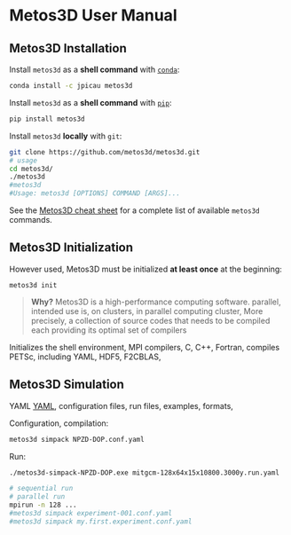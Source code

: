 # Metos3D User Manual

## Metos3D Installation

Install `metos3d` as a **shell command** with [`conda`](https://conda.io/miniconda.html):

```sh
conda install -c jpicau metos3d
```

Install `metos3d` as a **shell command** with [`pip`](https://pip.pypa.io/en/stable/quickstart/):

```sh
pip install metos3d
```

Install `metos3d` **locally** with `git`:

```sh
git clone https://github.com/metos3d/metos3d.git
# usage
cd metos3d/
./metos3d
#metos3d 
#Usage: metos3d [OPTIONS] COMMAND [ARGS]...
```

See the [Metos3D cheat sheet](metos3d-cheat-sheet.md) for a complete list of available `metos3d` commands.

## Metos3D Initialization

However used, Metos3D must be initialized **at least once** at the beginning:

```
metos3d init
```

> **Why?** Metos3D is a high-performance computing software.
> parallel,
> intended use is, on clusters, in parallel
> computing cluster,
> More precisely, a collection of source codes that needs to be compiled
> each providing its optimal set of compilers
> 

Initializes the shell environment,
MPI compilers, C, C++, Fortran,
compiles PETSc, including YAML, HDF5,
F2CBLAS,

## Metos3D Simulation

YAML [YAML](http://yaml.org/), configuration files, run files, examples, formats,

Configuration, compilation:

```sh
metos3d simpack NPZD-DOP.conf.yaml
```

Run:

```sh
./metos3d-simpack-NPZD-DOP.exe mitgcm-128x64x15x10800.3000y.run.yaml 

# sequential run
# parallel run
mpirun -n 128 ...
#metos3d simpack experiment-001.conf.yaml
#metos3d simpack my.first.experiment.conf.yaml
```



